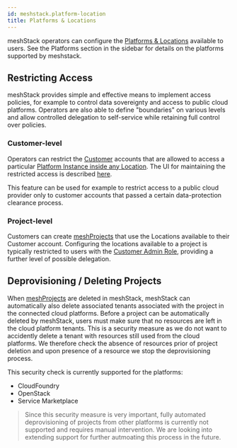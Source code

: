 ```yaml
---
id: meshstack.platform-location
title: Platforms & Locations
---
```


meshStack operators can configure the [Platforms & Locations](meshcloud.platform-location.md) available to
users. See the Platforms section in the sidebar for details on the platforms supported by meshstack.

## Restricting Access

meshStack provides simple and effective means to implement access policies, for example to control data sovereignty and access to public cloud platforms. Operators are also able to define "boundaries" on various levels and allow controlled delegation to self-service while retaining full control over policies.

### Customer-level

Operators can restrict the [Customer](meshcloud.customer.md) accounts that are allowed to access a particular [Platform Instance inside any Location](meshcloud.platform-location.md). The UI for maintaining the restricted access is described [here](administration.platforms.md#restrict-platform-instances).

This feature can be used for example to restrict access to a public cloud provider only to customer accounts that passed a certain data-protection clearance process.

### Project-level

Customers can create [meshProjects](meshcloud.project.md) that use the Locations available to their Customer account.
Configuring the locations available to a project is typically restricted to users with the [Customer Admin Role](meshcloud.groups.md), providing a further level of possible delegation.

## Deprovisioning / Deleting Projects

When [meshProjects](meshcloud.project.md) are deleted in meshStack, meshStack can automatically also delete associated tenants associated with the project in the connected cloud platforms. Before a project can be automatically deleted by meshStack, users must make sure that no resources are left in the cloud platform tenants. This is a security measure as we do not want to accidently delete a tenant with resources still used from the cloud platforms. We therefore check the absence of resources prior of project deletion and upon presence of a resource we stop the deprovisioning process.

This security check is currently supported for the platforms:

* CloudFoundry
* OpenStack
* Service Marketplace

> Since this security measure is very important, fully automated deprovisioning of projects from other platforms is currently not supported and requires manual intervention. We are looking into extending support for further autmoating this process in the future.
